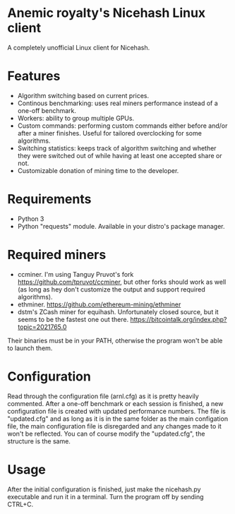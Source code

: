 # Anemic royalty's Nicehash Linux client

A completely unofficial Linux client for Nicehash.

# Features
* Algorithm switching based on current prices.
* Continous benchmarking: uses real miners performance instead of a one-off benchmark.
* Workers: ability to group multiple GPUs.
* Custom commands: performing custom commands either before and/or after a miner finishes. Useful for tailored overclocking for
some algorithms.
* Switching statistics: keeps track of algorithm switching and whether they were switched out of while having at least one accepted share or not.
* Customizable donation of mining time to the developer.

# Requirements
* Python 3
* Python "requests" module. Available in your distro's package manager.

# Required miners
* ccminer. I'm using Tanguy Pruvot's fork https://github.com/tpruvot/ccminer, but other forks should work as well (as long as 
hey don't customize the output and support required algorithms).
* ethminer. https://github.com/ethereum-mining/ethminer
* dstm's ZCash miner for equihash. Unfortunately closed source, but it seems to be the fastest one out there. 
https://bitcointalk.org/index.php?topic=2021765.0


Their binaries must be in your PATH, otherwise the program won't be able to launch them.

# Configuration
Read through the configuration file (arnl.cfg) as it is pretty heavily commented.
After a one-off benchmark or each session is finished, a new configuration file is created with updated performance numbers.
The file is "updated.cfg" and as long as it is in the same folder as the main configation file, the main configuration file
is disregarded and any changes made to it won't be reflected. You can of course modify the "updated.cfg", the structure
is the same.

# Usage
After the initial configuration is finished, just make the nicehash.py executable and run it in a terminal.
Turn the program off by sending CTRL+C. 

